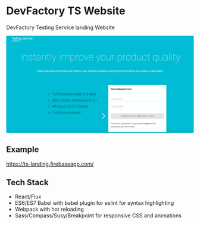 # DevFactory TS Website
DevFactory Testing Service landing Website

<img src="assets/ss.png">

## Example
https://ts-landing.firebaseapp.com/

## Tech Stack
* React/Flux
* ES6/ES7 Babel with babel plugin for eslint for syntax highlighting
* Webpack with hot reloading
* Sass/Compass/Susy/Breakpoint for responsive CSS and animations
